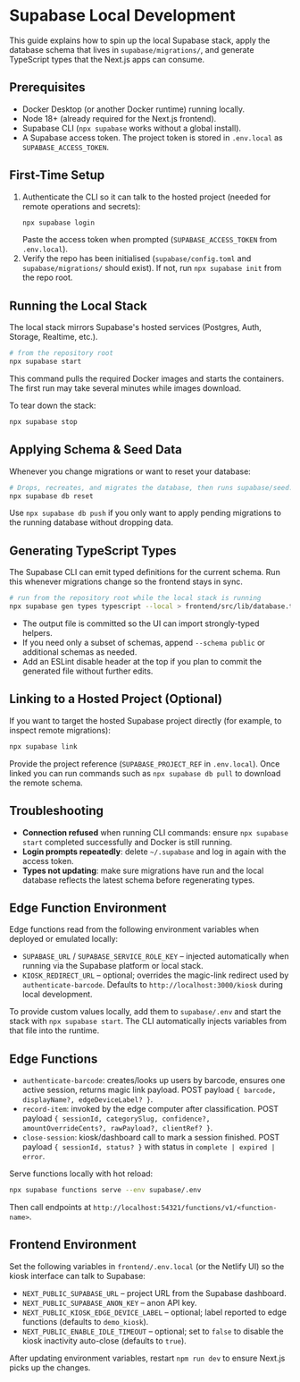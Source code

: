 # Supabase Local Development

This guide explains how to spin up the local Supabase stack, apply the database schema that lives in `supabase/migrations/`, and generate TypeScript types that the Next.js apps can consume.

## Prerequisites
- Docker Desktop (or another Docker runtime) running locally.
- Node 18+ (already required for the Next.js frontend).
- Supabase CLI (`npx supabase` works without a global install).
- A Supabase access token. The project token is stored in `.env.local` as `SUPABASE_ACCESS_TOKEN`.

## First-Time Setup
1. Authenticate the CLI so it can talk to the hosted project (needed for remote operations and secrets):
   ```bash
   npx supabase login
   ```
   Paste the access token when prompted (`SUPABASE_ACCESS_TOKEN` from `.env.local`).
2. Verify the repo has been initialised (`supabase/config.toml` and `supabase/migrations/` should exist). If not, run `npx supabase init` from the repo root.

## Running the Local Stack
The local stack mirrors Supabase's hosted services (Postgres, Auth, Storage, Realtime, etc.).

```bash
# from the repository root
npx supabase start
```

This command pulls the required Docker images and starts the containers. The first run may take several minutes while images download.

To tear down the stack:
```bash
npx supabase stop
```

## Applying Schema & Seed Data
Whenever you change migrations or want to reset your database:

```bash
# Drops, recreates, and migrates the database, then runs supabase/seed.sql
npx supabase db reset
```

Use `npx supabase db push` if you only want to apply pending migrations to the running database without dropping data.

## Generating TypeScript Types
The Supabase CLI can emit typed definitions for the current schema. Run this whenever migrations change so the frontend stays in sync.

```bash
# run from the repository root while the local stack is running
npx supabase gen types typescript --local > frontend/src/lib/database.types.ts
```

- The output file is committed so the UI can import strongly-typed helpers.
- If you need only a subset of schemas, append `--schema public` or additional schemas as needed.
- Add an ESLint disable header at the top if you plan to commit the generated file without further edits.

## Linking to a Hosted Project (Optional)
If you want to target the hosted Supabase project directly (for example, to inspect remote migrations):

```bash
npx supabase link
```

Provide the project reference (`SUPABASE_PROJECT_REF` in `.env.local`). Once linked you can run commands such as `npx supabase db pull` to download the remote schema.

## Troubleshooting
- **Connection refused** when running CLI commands: ensure `npx supabase start` completed successfully and Docker is still running.
- **Login prompts repeatedly**: delete `~/.supabase` and log in again with the access token.
- **Types not updating**: make sure migrations have run and the local database reflects the latest schema before regenerating types.

## Edge Function Environment
Edge functions read from the following environment variables when deployed or emulated locally:
- `SUPABASE_URL` / `SUPABASE_SERVICE_ROLE_KEY` – injected automatically when running via the Supabase platform or local stack.
- `KIOSK_REDIRECT_URL` – optional; overrides the magic-link redirect used by `authenticate-barcode`. Defaults to `http://localhost:3000/kiosk` during local development.

To provide custom values locally, add them to `supabase/.env` and start the stack with `npx supabase start`. The CLI automatically injects variables from that file into the runtime.
## Edge Functions
- `authenticate-barcode`: creates/looks up users by barcode, ensures one active session, returns magic link payload. POST payload `{ barcode, displayName?, edgeDeviceLabel? }`.
- `record-item`: invoked by the edge computer after classification. POST payload `{ sessionId, categorySlug, confidence?, amountOverrideCents?, rawPayload?, clientRef? }`.
- `close-session`: kiosk/dashboard call to mark a session finished. POST payload `{ sessionId, status? }` with status in `complete | expired | error`.

Serve functions locally with hot reload:
```bash
npx supabase functions serve --env supabase/.env
```
Then call endpoints at `http://localhost:54321/functions/v1/<function-name>`.


## Frontend Environment
Set the following variables in `frontend/.env.local` (or the Netlify UI) so the kiosk interface can talk to Supabase:
- `NEXT_PUBLIC_SUPABASE_URL` – project URL from the Supabase dashboard.
- `NEXT_PUBLIC_SUPABASE_ANON_KEY` – anon API key.
- `NEXT_PUBLIC_KIOSK_EDGE_DEVICE_LABEL` – optional; label reported to edge functions (defaults to `demo_kiosk`).
- `NEXT_PUBLIC_ENABLE_IDLE_TIMEOUT` – optional; set to `false` to disable the kiosk inactivity auto-close (defaults to `true`).

After updating environment variables, restart `npm run dev` to ensure Next.js picks up the changes.
